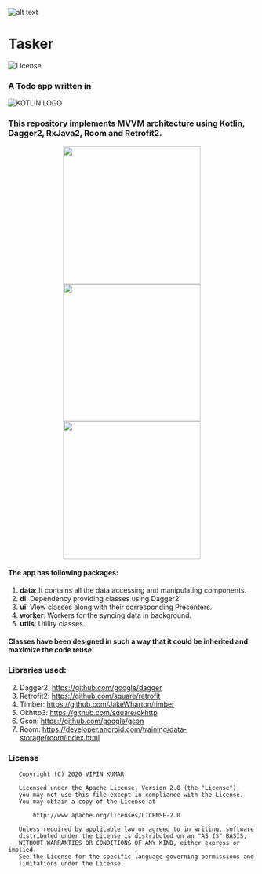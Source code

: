![alt text](https://github.com/vicky7230/Tasker/blob/master/app/src/main/res/mipmap-xxxhdpi/ic_launcher_round.png "Logo")

# Tasker
![License](https://img.shields.io/badge/LICENSE-Apache%20License%202.0-blue.svg)
 
### A Todo app written in 
![KOTLIN LOGO](https://github.com/vicky7230/Tasker/blob/master/graphics/kotLogo.png "Tasker is written in kotlin")


### This repository implements MVVM architecture using Kotlin, Dagger2, RxJava2, Room and Retrofit2. 

<p align="center">
  <img src="https://github.com/vicky7230/Tasker/blob/master/graphics/Home.jpg" width="280">
  <img src="https://github.com/vicky7230/Tasker/blob/master/graphics/Lists.jpg" width="280">
  <img src="https://github.com/vicky7230/Tasker/blob/master/graphics/Shopping.jpg" width="280">
</p>

#### The app has following packages:
1. **data**: It contains all the data accessing and manipulating components.
2. **di**: Dependency providing classes using Dagger2.
3. **ui**: View classes along with their corresponding Presenters.
4. **worker**: Workers for the syncing data in background.
5. **utils**: Utility classes.

#### Classes have been designed in such a way that it could be inherited and maximize the code reuse.

### Libraries used:
2. Dagger2: https://github.com/google/dagger
3. Retrofit2: https://github.com/square/retrofit
4. Timber: https://github.com/JakeWharton/timber
5. Okhttp3: https://github.com/square/okhttp
6. Gson: https://github.com/google/gson
7. Room: https://developer.android.com/training/data-storage/room/index.html

### License
```
   Copyright (C) 2020 VIPIN KUMAR

   Licensed under the Apache License, Version 2.0 (the "License");
   you may not use this file except in compliance with the License.
   You may obtain a copy of the License at

       http://www.apache.org/licenses/LICENSE-2.0

   Unless required by applicable law or agreed to in writing, software
   distributed under the License is distributed on an "AS IS" BASIS,
   WITHOUT WARRANTIES OR CONDITIONS OF ANY KIND, either express or implied.
   See the License for the specific language governing permissions and
   limitations under the License.
```
